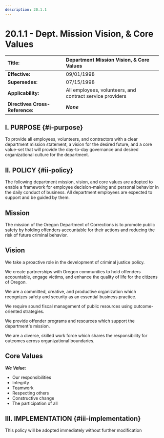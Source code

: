 ```yaml
---
description: 20.1.1
---
```


# 20.1.1 - Dept. Mission Vision, & Core Values

| **Title:** | Department Mission Vision, & Core Values |
| :--- | :--- |
| **Effective:** | 09/01/1998 |
| **Supersedes:** | 07/15/1998 |
| **Applicability:** | All employees, volunteers, and contract service providers |
| **Directives Cross-Reference:** | _**None**_ |

## I. PURPOSE {#i-purpose}

To provide all employees, volunteers, and contractors with a clear department mission statement, a vision for the desired future, and a core value-set that will provide the day-to-day governance and desired organizational culture for the department.

## II. POLICY {#ii-policy}

The following department mission, vision, and core values are adopted to enable a framework for employee decision-making and personal behavior in the daily conduct of business. All department employees are expected to support and be guided by them.

## **Mission**

The mission of the Oregon Department of Corrections is to promote public safety by holding offenders accountable for their actions and reducing the risk of future criminal behavior.

## **Vision**

We take a proactive role in the development of criminal justice policy.

We create partnerships with Oregon communities to hold offenders accountable, engage victims, and enhance the quality of life for the citizens of Oregon.

We are a committed, creative, and productive organization which recognizes safety and security as an essential business practice.

We require sound fiscal management of public resources using outcome-oriented strategies.

We provide offender programs and resources which support the department's mission.

We are a diverse, skilled work force which shares the responsibility for outcomes across organizational boundaries.

## **Core Values**

_**We Value:**_

* Our responsibilities
* Integrity
* Teamwork
* Respecting others
* Constructive change
* The participation of all

## III. IMPLEMENTATION {#iii-implementation}

This policy will be adopted immediately without further modification

